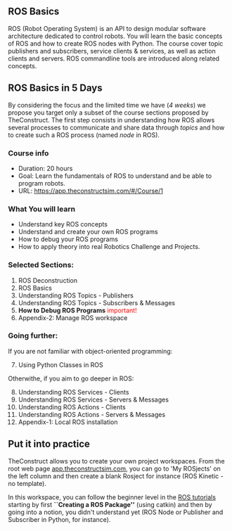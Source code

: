 ## ROS Basics

ROS (Robot Operating System) is an API to design modular software architecture dedicated to control robots.
You will learn the basic concepts of ROS and how to create ROS nodes with Python.
The course cover topic publishers and subscribers, service clients & services, as well as action clients and servers. ROS commandline tools are introduced along related concepts.

## ROS Basics in 5 Days

By considering the focus and the limited time we have (*4 weeks*) we propose you target only a subset of the course sections proposed by TheConstruct.
The first step consists in understanding how ROS allows several processes to communicate and share data through *topics* and how to create such a ROS process (named *node* in ROS).

### Course info
- Duration: 20 hours 
- Goal: Learn the fundamentals of ROS to understand and be able to program robots.
- URL: https://app.theconstructsim.com/#/Course/1

### What You will learn
- Understand key ROS concepts
- Understand and create your own ROS programs
- How to debug your ROS programs
- How to apply theory into real Robotics Challenge and Projects.

### Selected Sections:

1. ROS Deconstruction
2. ROS Basics
3. Understanding ROS Topics - Publishers
4. Understanding ROS Topics - Subscribers & Messages
5. **How to Debug ROS Programs** <span style="color:red;">important!</span>
6. Appendix-2: Manage ROS workspace

### Going further:

If you are not familiar with object-oriented programming: 

7. Using Python Classes in ROS

Otherwithe, if you aim to go deeper in ROS: 

8. Understanding ROS Services - Clients
1. Understanding ROS Services - Servers & Messages
1. Understanding ROS Actions - Clients
1. Understanding ROS Actions - Servers & Messages
1. Appendix-1: Local ROS installation

## Put it into practice

TheConstruct allows you to create your own project workspaces.
From the root web page [app.theconstructsim.com](https://app.theconstructsim.com/#/Home), you can go to 'My ROSjects' on the left column and then create a blank Rosject for instance (ROS Kinetic - no template).

In this workspace, you can follow the beginner level in the [ROS tutorials](https://wiki.ros.org/ROS/Tutorials) starting by first **``Creating a ROS Package''** (using catkin) and then by going into a notion, you didn't understand yet (ROS Node or Publisher and Subscriber in Python, for instance).
